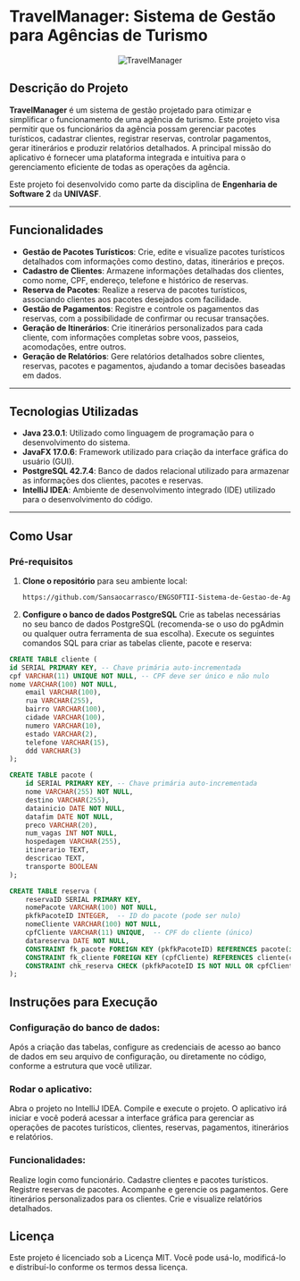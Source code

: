 
<h1>TravelManager: Sistema de Gestão para Agências de Turismo</h1>
<p align="center">
  <img src="https://github.com/user-attachments/assets/b109dd9f-43b9-49ff-9133-cce5297eb1d4" alt="TravelManager"/>
</p>

## Descrição do Projeto

**TravelManager** é um sistema de gestão projetado para otimizar e simplificar o funcionamento de uma agência de turismo. Este projeto visa permitir que os funcionários da agência possam gerenciar pacotes turísticos, cadastrar clientes, registrar reservas, controlar pagamentos, gerar itinerários e produzir relatórios detalhados. A principal missão do aplicativo é fornecer uma plataforma integrada e intuitiva para o gerenciamento eficiente de todas as operações da agência.

Este projeto foi desenvolvido como parte da disciplina de **Engenharia de Software 2** da **UNIVASF**.

---

## Funcionalidades

- **Gestão de Pacotes Turísticos**: Crie, edite e visualize pacotes turísticos detalhados com informações como destino, datas, itinerários e preços.
- **Cadastro de Clientes**: Armazene informações detalhadas dos clientes, como nome, CPF, endereço, telefone e histórico de reservas.
- **Reserva de Pacotes**: Realize a reserva de pacotes turísticos, associando clientes aos pacotes desejados com facilidade.
- **Gestão de Pagamentos**: Registre e controle os pagamentos das reservas, com a possibilidade de confirmar ou recusar transações.
- **Geração de Itinerários**: Crie itinerários personalizados para cada cliente, com informações completas sobre voos, passeios, acomodações, entre outros.
- **Geração de Relatórios**: Gere relatórios detalhados sobre clientes, reservas, pacotes e pagamentos, ajudando a tomar decisões baseadas em dados.

---

## Tecnologias Utilizadas

- **Java 23.0.1**: Utilizado como linguagem de programação para o desenvolvimento do sistema.
- **JavaFX 17.0.6**: Framework utilizado para criação da interface gráfica do usuário (GUI).
- **PostgreSQL 42.7.4**: Banco de dados relacional utilizado para armazenar as informações dos clientes, pacotes e reservas.
- **IntelliJ IDEA**: Ambiente de desenvolvimento integrado (IDE) utilizado para o desenvolvimento do código.

---

## Como Usar

### Pré-requisitos

1. **Clone o repositório** para seu ambiente local:

   ```bash
   https://github.com/Sansaocarrasco/ENGSOFTII-Sistema-de-Gestao-de-Agencia-de-Turismo.git

2. **Configure o banco de dados PostgreSQL**
Crie as tabelas necessárias no seu banco de dados PostgreSQL (recomenda-se o uso do pgAdmin ou qualquer outra ferramenta de sua escolha).
Execute os seguintes comandos SQL para criar as tabelas cliente, pacote e reserva:

```sql
CREATE TABLE cliente (
id SERIAL PRIMARY KEY, -- Chave primária auto-incrementada
cpf VARCHAR(11) UNIQUE NOT NULL, -- CPF deve ser único e não nulo
nome VARCHAR(100) NOT NULL,
    email VARCHAR(100),
    rua VARCHAR(255),
    bairro VARCHAR(100),
    cidade VARCHAR(100),
    numero VARCHAR(10),
    estado VARCHAR(2),
    telefone VARCHAR(15),
    ddd VARCHAR(3)
);
```

```sql
CREATE TABLE pacote (
    id SERIAL PRIMARY KEY, -- Chave primária auto-incrementada
    nome VARCHAR(255) NOT NULL,
    destino VARCHAR(255),
    datainicio DATE NOT NULL,
    datafim DATE NOT NULL,
    preco VARCHAR(20),
    num_vagas INT NOT NULL,
    hospedagem VARCHAR(255),
    itinerario TEXT,
    descricao TEXT,
    transporte BOOLEAN
);
```

```sql
CREATE TABLE reserva (
    reservaID SERIAL PRIMARY KEY,
    nomePacote VARCHAR(100) NOT NULL,
    pkfkPacoteID INTEGER,  -- ID do pacote (pode ser nulo)
    nomeCliente VARCHAR(100) NOT NULL,
    cpfCliente VARCHAR(11) UNIQUE,  -- CPF do cliente (único)
    datareserva DATE NOT NULL,
    CONSTRAINT fk_pacote FOREIGN KEY (pkfkPacoteID) REFERENCES pacote(id) ON DELETE CASCADE,
    CONSTRAINT fk_cliente FOREIGN KEY (cpfCliente) REFERENCES cliente(cpf) ON DELETE CASCADE,
    CONSTRAINT chk_reserva CHECK (pkfkPacoteID IS NOT NULL OR cpfCliente IS NOT NULL)
);
```

## Instruções para Execução
### Configuração do banco de dados:

Após a criação das tabelas, configure as credenciais de acesso ao banco de dados em seu arquivo de configuração, ou diretamente no código, conforme a estrutura que você utilizar.

### Rodar o aplicativo:

Abra o projeto no IntelliJ IDEA.
Compile e execute o projeto.
O aplicativo irá iniciar e você poderá acessar a interface gráfica para gerenciar as operações de pacotes turísticos, clientes, reservas, pagamentos, itinerários e relatórios.

### Funcionalidades:

Realize login como funcionário.
Cadastre clientes e pacotes turísticos.
Registre reservas de pacotes.
Acompanhe e gerencie os pagamentos.
Gere itinerários personalizados para os clientes.
Crie e visualize relatórios detalhados.

## Licença
Este projeto é licenciado sob a Licença MIT. Você pode usá-lo, modificá-lo e distribuí-lo conforme os termos dessa licença.
